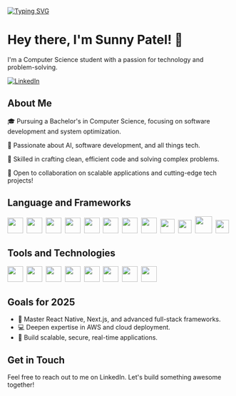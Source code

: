 [![Typing SVG](https://readme-typing-svg.herokuapp.com?font=Fira+Code&pause=1000&color=656BF7&random=false&width=435&lines=Bachelor's+in+Computer+Science+|+Bachelor%20in%20Informatik;Full+Stack+Developer+|+Full-Stack-Entwickler;Software+Engineer+|+Softwareingenieur;DevOps+Enthusiast+|+DevOps-Enthusiast;Team+Leader+|+Teamleiter)](https://git.io/typing-svg)

# Hey there, I'm Sunny Patel! 🤙

I'm a Computer Science student with a passion for technology and problem-solving.

[![LinkedIn](https://img.shields.io/badge/LinkedIn-%230077B5.svg?&style=flat-square&logo=linkedin&logoColor=white)](https://www.linkedin.com/in/ingsunny/)&nbsp;

## About Me

🎓 Pursuing a Bachelor's in Computer Science, focusing on software development and system optimization.

🌱 Passionate about AI, software development, and all things tech.

🔧 Skilled in crafting clean, efficient code and solving complex problems.

🔗 Open to collaboration on scalable applications and cutting-edge tech projects!

## Language and Frameworks

<!-- [<img src="https://upload.wikimedia.org/wikipedia/en/3/30/Java_programming_language_logo.svg" height="35">](https://www.java.com/) -->
<!-- [<img src="https://upload.wikimedia.org/wikipedia/commons/4/4c/Typescript_logo_2020.svg" height="35">](https://www.typescriptlang.org/) -->

[<img src="https://upload.wikimedia.org/wikipedia/commons/1/19/C_Logo.png" height="35">](https://github.com/ingsunny)&nbsp;
[<img src="https://upload.wikimedia.org/wikipedia/commons/c/c3/Python-logo-notext.svg" height="35">](https://www.python.org/)&nbsp;
[<img src="https://upload.wikimedia.org/wikipedia/commons/9/99/Unofficial_JavaScript_logo_2.svg" height="35">](https://developer.mozilla.org/en-US/docs/Web/JavaScript)&nbsp;
[<img src="https://cdn.iconscout.com/icon/free/png-256/free-html-5-logo-icon-download-in-svg-png-gif-file-formats--programming-langugae-language-pack-logos-icons-1175208.png" height="35">](https://developer.mozilla.org/en-US/docs/Web/HTML)&nbsp;
[<img src="https://cdn.iconscout.com/icon/free/png-256/free-sass-logo-icon-download-in-svg-png-gif-file-formats--technology-social-media-company-brand-vol-6-pack-logos-icons-2945135.png" height="35">](https://developer.mozilla.org/en-US/docs/Web/CSS)&nbsp;
[<img src="https://upload.wikimedia.org/wikipedia/commons/a/a7/React-icon.svg" height="35">](https://reactjs.org/)&nbsp;
[<img src="https://img.icons8.com/fluent-systems-filled/200/FFFFFF/nextjs.png" height="35">](https://nextjs.org/)&nbsp;
[<img src="https://upload.wikimedia.org/wikipedia/commons/d/d9/Node.js_logo.svg" height="35">](https://nodejs.org/)&nbsp;
[<img src="https://upload.wikimedia.org/wikipedia/commons/2/27/PHP-logo.svg" height="32">](https://www.php.net/)&nbsp;
[<img src="https://cdn2.iconfinder.com/data/icons/social-icons-33/128/Wordpress-512.png" height="30">](https://wordpress.org/)&nbsp;
[<img src="https://cdn4.iconfinder.com/data/icons/logos-and-brands/512/194_Laravel_logo_logos-512.png" height="38">](https://laravel.com/)&nbsp;
[<img src="https://upload.wikimedia.org/wikipedia/commons/d/d5/Tailwind_CSS_Logo.svg" height="30">](https://tailwindcss.com/)&nbsp;

<!-- [<img src="https://encrypted-tbn0.gstatic.com/images?q=tbn:ANd9GcRQ7PGd9PQ0AVQGTzx4K0HKeYWSgLVpz9tEJA&s" height="35">](https://github.com/ingsunny) -->

<!-- [<img src="https://static.canva.com/web/images/8439b51bb7a19f6e65ce1064bc37c197.svg" height="35">](https://github.com/ingsunny) -->

<!-- ## GitHub Statistics

[<img src="https://github-readme-stats.vercel.app/api/top-langs?username=ingsunny&show_icons=true&locale=en&layout=compact" alt="ingsunny" />](https://github.com/ingsunny)
&nbsp;
[<img src="https://github-readme-stats.vercel.app/api?username=ingsunny&show_icons=true&locale=en" alt="ingsunny" />](https://github.com/ingsunny) -->

## Tools and Technologies

[<img src="https://cdn.worldvectorlogo.com/logos/mysql-logo-pure.svg" height="35">](https://www.mysql.com/)&nbsp;
[<img src="https://cdn.iconscout.com/icon/free/png-256/free-mongodb-logo-icon-download-in-svg-png-gif-file-formats--technology-social-media-company-brand-vol-5-pack-logos-icons-3030245.png" height="35">](https://www.mongodb.com/)&nbsp;
[<img src="https://i0.wp.com/amach.com/wp-content/uploads/2023/10/aww-logo-blue-background.png?resize=1024%2C1024&ssl=1" height="35">](https://github.com/ingsunny)&nbsp;
[<img src="https://upload.wikimedia.org/wikipedia/commons/4/46/Touchicon-180.png" height="35">](https://github.com/ingsunny)&nbsp;
[<img src="https://pbs.twimg.com/profile_images/1721635100763275264/XTLwijo3_400x400.jpg" height="35">](https://github.com/ingsunny)&nbsp;
[<img src="https://socket.io/images/logo-dark.svg" height="35">](https://github.com/ingsunny)&nbsp;
[<img src="https://voyager.postman.com/logo/postman-logo-icon-orange.svg" height="35">](https://github.com/ingsunny)&nbsp;
[<img src="https://1000logos.net/wp-content/uploads/2020/03/Canva-icon.png" height="35">](https://github.com/ingsunny)&nbsp;

## Goals for 2025

- 🌟 Master React Native, Next.js, and advanced full-stack frameworks.
- 💻 Deepen expertise in AWS and cloud deployment.
- 🎯 Build scalable, secure, real-time applications.

## Get in Touch

Feel free to reach out to me on LinkedIn. Let's build something awesome together!
